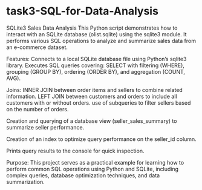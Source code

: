 # task3-SQL-for-Data-Analysis
SQLite3 Sales Data Analysis
This Python script demonstrates how to interact with an SQLite database (olist.sqlite) using the sqlite3 module. It performs various SQL operations to analyze and summarize sales data from an e-commerce dataset.

Features:
  Connects to a local SQLite database file using Python’s sqlite3 library.
  Executes SQL queries covering:
  SELECT with filtering (WHERE), grouping (GROUP BY), ordering (ORDER BY), and aggregation (COUNT, AVG).

Joins:
  INNER JOIN between order items and sellers to combine related information.
  LEFT JOIN between customers and orders to include all customers with or without orders.
use of subqueries to filter sellers based on the number of orders.

Creation and querying of a database view (seller_sales_summary) to summarize seller performance.

Creation of an index to optimize query performance on the seller_id column.

Prints query results to the console for quick inspection.

Purpose:
  This project serves as a practical example for learning how to perform common SQL operations using Python and SQLite, including complex queries, database optimization techniques, and data summarization.
